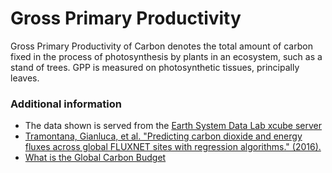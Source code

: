 # Gross Primary Productivity

Gross Primary Productivity of Carbon denotes the total amount of carbon fixed in the process of photosynthesis by plants in an ecosystem, such as a stand of trees.
GPP is measured on photosynthetic tissues, principally leaves. 


### Additional information

- The data shown is served from the [Earth System Data Lab xcube server](https://viewer.earthsystemdatalab.net/)
- [Tramontana, Gianluca, et al. "Predicting carbon dioxide and energy fluxes across global FLUXNET sites with regression algorithms." (2016).](https://doi.org/10.5194/bg-13-4291-2016)
- [What is the Global Carbon Budget](https://www.esa.int/ESA_Multimedia/Images/2021/11/Global_carbon_budget)
